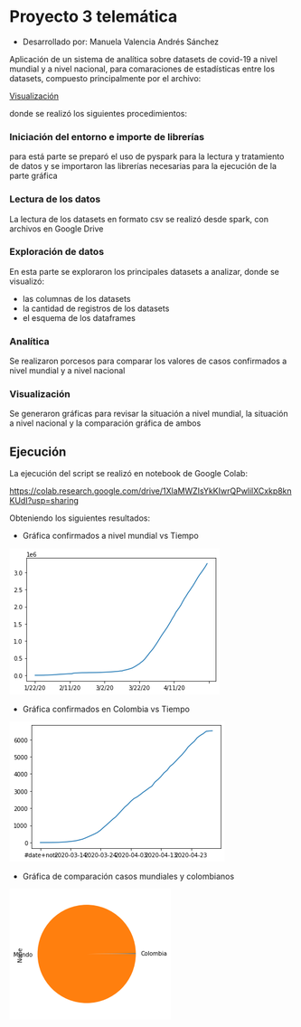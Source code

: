 # Proyecto 3 telemática

* Desarrollado por:
Manuela Valencia
Andrés Sánchez

Aplicación de un sistema de analítica sobre datasets de covid-19 a nivel mundial y a nivel nacional, para comaraciones de estadísticas entre los datasets, compuesto principalmente por el archivo:

[Visualización](Visualización.ipynb) 

donde se realizó los siguientes procedimientos:

### Iniciación del entorno e importe de librerías

para está parte se preparó el uso de pyspark para la lectura y tratamiento de datos y se importaron las librerías necesarias para la ejecución de la parte gráfica

### Lectura de los datos

La lectura de los datasets en formato csv se realizó desde spark, con archivos en Google Drive

### Exploración de datos

En esta parte se exploraron los principales datasets a analizar, donde se visualizó:

- las columnas de los datasets
- la cantidad de registros de los datasets
- el esquema de los dataframes

### Analítica

Se realizaron porcesos para comparar los valores de casos confirmados a nivel mundial y a nivel nacional

### Visualización

Se generaron gráficas para revisar la situación a nivel mundial, la situación a nivel nacional y la comparación gráfica de ambos

## Ejecución

La ejecución del script se realizó en notebook de Google Colab:

https://colab.research.google.com/drive/1XlaMWZIsYkKIwrQPwlilXCxkp8knKUdI?usp=sharing


Obteniendo los siguientes resultados:


- Gráfica confirmados a nivel mundial vs Tiempo


![Mundial](https://github.com/eafit-201710143010/proyecto-3-Telem-tica/blob/master/descarga%20(2).png)


- Gráfica confirmados en Colombia vs Tiempo


![Mundial](https://github.com/eafit-201710143010/proyecto-3-Telem-tica/blob/master/descarga%20(1).png)


- Gráfica de comparación casos mundiales y colombianos


![Mundial](https://github.com/eafit-201710143010/proyecto-3-Telem-tica/blob/master/descarga.png)


